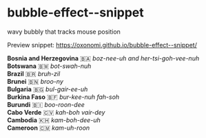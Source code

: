 # bubble-effect--snippet
wavy bubbly that tracks mouse position

Preview snippet:
https://oxonomi.github.io/bubble-effect--snippet/

**Bosnia and Herzegovina** 🇧🇦 _boz-nee-uh and her-tsi-goh-vee-nuh_  
**Botswana** 🇧🇼 _bot-swah-nuh_  
**Brazil** 🇧🇷 _bruh-zil_  
**Brunei** 🇧🇳 _broo-ny_  
**Bulgaria** 🇧🇬 _bul-gair-ee-uh_  
**Burkina Faso** 🇧🇫 _bur-kee-nuh fah-soh_  
**Burundi** 🇧🇮 _boo-roon-dee_  
**Cabo Verde** 🇨🇻 _kah-boh vair-dey_  
**Cambodia** 🇰🇭 _kam-boh-dee-uh_  
**Cameroon** 🇨🇲 _kam-uh-roon_